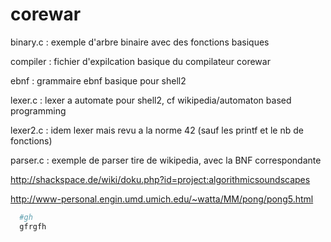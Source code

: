 corewar
=======
  binary.c : exemple d'arbre binaire avec des fonctions basiques
  
  compiler : fichier d'expilcation basique du compilateur corewar
  
  ebnf : grammaire ebnf basique pour shell2
  
  lexer.c : lexer a automate pour shell2, cf wikipedia/automaton based programming
  
  lexer2.c : idem lexer mais revu a la norme 42 (sauf les printf et le nb de fonctions)
  
  parser.c : exemple de parser tire de wikipedia, avec la BNF correspondante

http://shackspace.de/wiki/doku.php?id=project:algorithmicsoundscapes

http://www-personal.engin.umd.umich.edu/~watta/MM/pong/pong5.html

```python
  #gh
  gfrgfh
```
